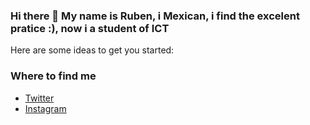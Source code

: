 ### Hi there 👋 My name is Ruben, i Mexican, i find the excelent pratice :), now i a student of ICT

<!--
**Ruben0M/Ruben0M** is a ✨ _special_ ✨ repository because its `README.md` (this file) appears on your GitHub profile. -->

Here are some ideas to get you started:

### Where to find me

- [Twitter](https://twitter.com/Ruben0M)
- [Instagram](https://www.instagram.com/ruben_0m/)
